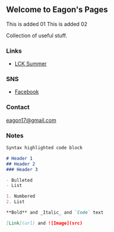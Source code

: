 ## Welcome to Eagon's Pages

This is added 01
This is added 02

Collection of useful stuff.

### Links

- [LCK Summer](https://search.naver.com/search.naver?where=nexearch&sm=tab_etc&mra=bjFE&query=2019%20%EC%9A%B0%EB%A6%AC%EC%9D%80%ED%96%89%20LoL%20%EC%B1%94%ED%94%BC%EC%96%B8%EC%8A%A4%20%EC%BD%94%EB%A6%AC%EC%95%84%20%EC%84%9C%EB%A8%B8%20%EA%B2%BD%EA%B8%B0%EC%9D%BC%EC%A0%95)

### SNS
- [Facebook](https://www.facebook.com/eagon17)

### Contact

eagon17@gmail.com

### Notes

```markdown
Syntax highlighted code block

# Header 1
## Header 2
### Header 3

- Bulleted
- List

1. Numbered
2. List

**Bold** and _Italic_ and `Code` text

[Link](url) and ![Image](src)
```
